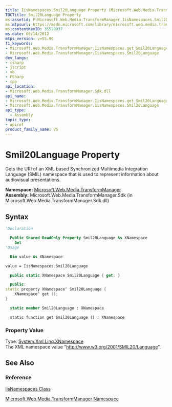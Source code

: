 ```yaml
---
title: IisNamespaces.Smil20Language Property (Microsoft.Web.Media.TransformManager)
TOCTitle: Smil20Language Property
ms:assetid: P:Microsoft.Web.Media.TransformManager.IisNamespaces.Smil20Language
ms:mtpsurl: https://msdn.microsoft.com/library/microsoft.web.media.transformmanager.iisnamespaces.smil20language(v=VS.90)
ms:contentKeyID: 35520937
ms.date: 06/14/2012
mtps_version: v=VS.90
f1_keywords:
- Microsoft.Web.Media.TransformManager.IisNamespaces.get_Smil20Language
- Microsoft.Web.Media.TransformManager.IisNamespaces.Smil20Language
dev_langs:
- csharp
- jscript
- vb
- FSharp
- cpp
api_location:
- Microsoft.Web.Media.TransformManager.Sdk.dll
api_name:
- Microsoft.Web.Media.TransformManager.IisNamespaces.get_Smil20Language
- Microsoft.Web.Media.TransformManager.IisNamespaces.Smil20Language
api_type:
  - Assembly
topic_type:
- apiref
product_family_name: VS
---
```


# Smil20Language Property

Gets the URI of an XML based Synchronized Multimedia Integration Language (SMIL) namespace that is used to represent information about audiovisual presentations.

**Namespace:**  [Microsoft.Web.Media.TransformManager](microsoft-web-media-transformmanager-namespace.md)  
**Assembly:**  Microsoft.Web.Media.TransformManager.Sdk (in Microsoft.Web.Media.TransformManager.Sdk.dll)

## Syntax

```vb
'Declaration

  Public Shared ReadOnly Property Smil20Language As XNamespace
    Get
'Usage

  Dim value As XNamespace

value = IisNamespaces.Smil20Language
```

```csharp
  public static XNamespace Smil20Language { get; }
```

```cpp
  public:
static property XNamespace^ Smil20Language {
    XNamespace^ get ();
}
```

``` fsharp
  static member Smil20Language : XNamespace
```

```jscript
  static function get Smil20Language () : XNamespace
```

### Property Value

Type: [System.Xml.Linq.XNamespace](https://msdn.microsoft.com/library/bb291898)  
The XML namespace value "<http://www.w3.org/2001/SMIL20/Language>".  

## See Also

### Reference

[IisNamespaces Class](iisnamespaces-class-microsoft-web-media-transformmanager.md)

[Microsoft.Web.Media.TransformManager Namespace](microsoft-web-media-transformmanager-namespace.md)

